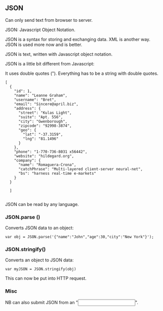 ## JSON ##

Can only send text from browser to server.

JSON: Javascript Object Notation. 

JSON is a syntax for storing and exchanging data. XML is another way. JSON is used more now and is better.

JSON is text, written with Javascript object notation.


JSON is a little bit different from Javascript: 

It uses double quotes ("). Everything has to be a string with double quotes.
```
[
  {
    "id": 1,
    "name": "Leanne Graham",
    "username": "Bret",
    "email": "Sincere@april.biz",
    "address": {
      "street": "Kulas Light",
      "suite": "Apt. 556",
      "city": "Gwenborough",
      "zipcode": "92998-3874",
      "geo": {
        "lat": "-37.3159",
        "lng": "81.1496"
      }
    },
    "phone": "1-770-736-8031 x56442",
    "website": "hildegard.org",
    "company": {
      "name": "Romaguera-Crona",
      "catchPhrase": "Multi-layered client-server neural-net",
      "bs": "harness real-time e-markets"
    }
  }
  
  ]
  
  ```
  
  JSON can be read by any language.
  
  ### JSON.parse () ###
  
  Converts JSON data to an object:
  
  ```
  var obj = JSON.parse('{"name":"John","age":30,"city":"New York"}');
  ```
 
  ### JSON.stringify() ### 
  
  Converts an object to JSON data: 
  ```
  var myJSON = JSON.stringify(obj)
  ```
  This can now be put into HTTP request.
  
  ### Misc ###
  NB can also submit JSON from an "<input>".
  
